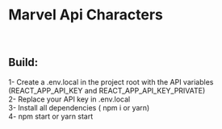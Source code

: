 # Marvel Api Characters
<br/>

## Build:

1- Create a .env.local in the project root with the API variables (REACT_APP_API_KEY and REACT_APP_API_KEY_PRIVATE)<br/>
2- Replace your API key in .env.local <br/>
3- Install all dependencies ( npm i or yarn)<br/>
4- npm start or yarn start<br/>

